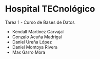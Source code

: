 # Hospital TECnológico
Tarea 1 - Curso de Bases de Datos 
- Kendall Martínez Carvajal
- Gonzalo Acuña Madrigal
- Daniel Ureña López
- Daniel Montoya Rivera
- Max Garro Mora
